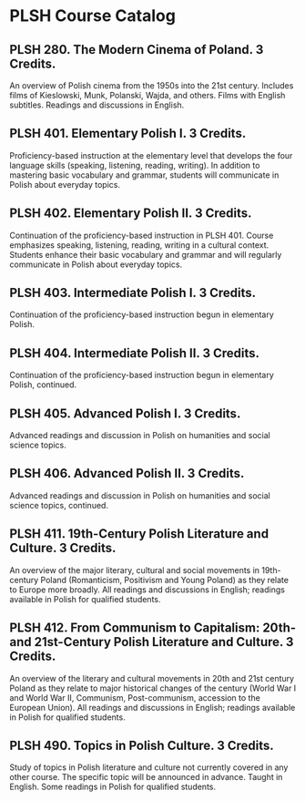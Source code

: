 # PLSH Course Catalog

## PLSH 280. The Modern Cinema of Poland. 3 Credits.

An overview of Polish cinema from the 1950s into the 21st century. Includes films of Kieslowski, Munk, Polanski, Wajda, and others. Films with English subtitles. Readings and discussions in English.

## PLSH 401. Elementary Polish I. 3 Credits.

Proficiency-based instruction at the elementary level that develops the four language skills (speaking, listening, reading, writing). In addition to mastering basic vocabulary and grammar, students will communicate in Polish about everyday topics.

## PLSH 402. Elementary Polish II. 3 Credits.

Continuation of the proficiency-based instruction in PLSH 401. Course emphasizes speaking, listening, reading, writing in a cultural context. Students enhance their basic vocabulary and grammar and will regularly communicate in Polish about everyday topics.

## PLSH 403. Intermediate Polish I. 3 Credits.

Continuation of the proficiency-based instruction begun in elementary Polish.

## PLSH 404. Intermediate Polish II. 3 Credits.

Continuation of the proficiency-based instruction begun in elementary Polish, continued.

## PLSH 405. Advanced Polish I. 3 Credits.

Advanced readings and discussion in Polish on humanities and social science topics.

## PLSH 406. Advanced Polish II. 3 Credits.

Advanced readings and discussion in Polish on humanities and social science topics, continued.

## PLSH 411. 19th-Century Polish Literature and Culture. 3 Credits.

An overview of the major literary, cultural and social movements in 19th-century Poland (Romanticism, Positivism and Young Poland) as they relate to Europe more broadly. All readings and discussions in English; readings available in Polish for qualified students.

## PLSH 412. From Communism to Capitalism: 20th- and 21st-Century Polish Literature and Culture. 3 Credits.

An overview of the literary and cultural movements in 20th and 21st century Poland as they relate to major historical changes of the century (World War I and World War II, Communism, Post-communism, accession to the European Union). All readings and discussions in English; readings available in Polish for qualified students.

## PLSH 490. Topics in Polish Culture. 3 Credits.

Study of topics in Polish literature and culture not currently covered in any other course. The specific topic will be announced in advance. Taught in English. Some readings in Polish for qualified students.

